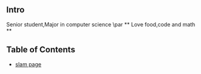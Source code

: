 <!-- TITLE: Home -->
<!-- SUBTITLE: sean wiki -->

## Intro
Senior student,Major in computer science  \par
** Love food,code and math **

## Table of Contents

* [slam page](http://seanshum.cn:3001/slam)
